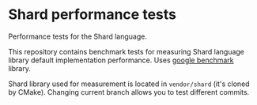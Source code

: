 # Shard performance tests

Performance tests for the Shard language.

This repository contains benchmark tests for measuring Shard language library default implementation performance.
Uses [google benchmark](https://github.com/google/benchmark) library.

Shard library used for measurement is located in `vendor/shard` (it's cloned by CMake). Changing current branch allows you
to test different commits.
